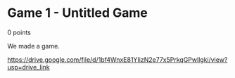 # Game 1 - Untitled Game
0 points

We made a game.

https://drive.google.com/file/d/1bf4WnxE81YIizN2e77x5PrkqGPwllgki/view?usp=drive_link
